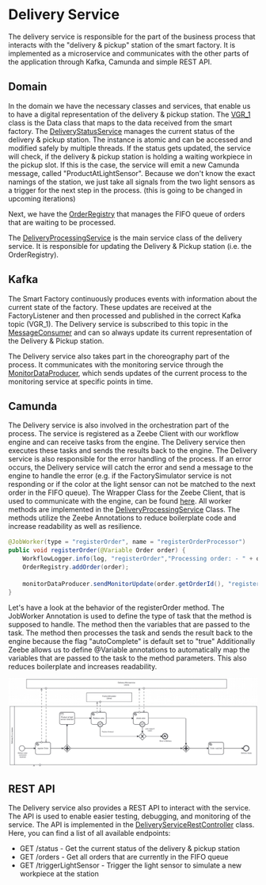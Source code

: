 # Delivery Service
The delivery service is responsible for the part of the business process that interacts with the "delivery 
& pickup" station of the smart factory. It is implemented as a microservice and communicates with the 
other parts of the application through Kafka, Camunda and simple REST API.

## Domain
In the domain we have the necessary classes and services, that enable us to have a digital representation 
of the delivery & pickup station. The [VGR_1](src%2Fmain%2Fjava%2Fch%2Funisg%2Fdelivery%2Fdomain%2FVGR_1.java) 
class is the Data class that maps to the data received from the smart factory.
The [DeliveryStatusService](src%2Fmain%2Fjava%2Fch%2Funisg%2Fdelivery%2Fdomain%2FDeliveryStatusService.java)
manages the current status of the delivery & pickup station.
The instance is atomic and can be accessed and modified safely by multiple threads. If the status gets 
updated, the service will check, if the delivery & pickup station is holding a waiting workpiece in the 
pickup slot. If this is the case, the service will emit a new Camunda message, called 
"ProductAtLightSensor". Because we don't know the exact namings of the station, we just take all signals 
from the two light sensors as a trigger for the next step in the process. (this is going to be changed in 
upcoming iterations)

Next, we have the [OrderRegistry](src%2Fmain%2Fjava%2Fch%2Funisg%2Fdelivery%2Fdomain%2FOrderRegistry.java) 
that manages the FIFO queue of orders that are waiting to be processed.

The [DeliveryProcessingService](src%2Fmain%2Fjava%2Fch%2Funisg%2Fdelivery%2Fcamunda%2FDeliveryProcessingService.java) is the main service class of the delivery service. It is responsible for updating the Delivery & 
Pickup station (i.e. the OrderRegistry).

## Kafka
The Smart Factory continuously produces events with information about the current state of the factory. 
These updates are received at the FactoryListener and then processed and published in the correct Kafka 
topic (VGR_1).
The Delivery service is subscribed to this topic in the [MessageConsumer](src%2Fmain%2Fjava%2Fch%2Funisg%2Fdelivery%2Fkafka%2Fconsumer%2FMessageConsumer.java)
and can so always update its current representation of the Delivery & Pickup station.

The Delivery service also takes part in the choreography part of the process. It communicates with the 
monitoring service through the [MonitorDataProducer](src%2Fmain%2Fjava%2Fch%2Funisg%2Fdelivery%2Fkafka%2Fproducer%2FMonitorDataProducer.java), which sends updates of the current process to the monitoring service at specific points in time.

## Camunda
The Delivery service is also involved in the orchestration part of the process. The service is registered as a Zeebe Client with our workflow engine and can receive tasks from the engine.
The Delivery service then executes these tasks and sends the results back to the engine. The Delivery 
service is also responsible for the error handling of the process. If an error occurs, the Delivery 
service will catch the error and send a message to the engine to handle the error (e.g. if the 
FactorySimulator service is not responding or if the color at the light sensor can not be matched to the 
next order in the FIFO queue). 
The Wrapper Class for the Zeebe Client, that is used to communicate with the engine, can be found 
[here](src%2Fmain%2Fjava%2Fch%2Funisg%2Fdelivery%2Fcamunda%2FCamundaService.java).
All worker methods are implemented in the [DeliveryProcessingService](src%2Fmain%2Fjava%2Fch%2Funisg%2Fdelivery%2Fcamunda%2FDeliveryProcessingService.java) Class.
The methods utilize the Zeebe Annotations to reduce boilerplate code and increase readability as well as 
resilience.
```java
@JobWorker(type = "registerOrder", name = "registerOrderProcessor")
public void registerOrder(@Variable Order order) {
    WorkflowLogger.info(log, "registerOrder","Processing order: - " + order.getOrderColor());
    OrderRegistry.addOrder(order);

    monitorDataProducer.sendMonitorUpdate(order.getOrderId(), "registerOrder", success.name());
}
```
Let's have a look at the behavior of the registerOrder method.
The JobWorker Annotation is used to define the type of task that the method is supposed to handle. The method then the variables that are passed to the task. 
The method then processes the task and sends the result back to the engine because the flag "autoComplete" 
is default set to "true" 
Additionally Zeebe allows us to define @Variable annotations to automatically map the variables that are 
passed to the task to the method parameters. This also reduces boilerplate and increases readability.

![bpmnDelivery.png](..%2Fdocs%2Fimages%2Fbmpns%2FbpmnDelivery.png)

## REST API
The Delivery service also provides a REST API to interact with the service. The API is used to enable 
easier testing, debugging, and monitoring of the service. The API is implemented in the
[DeliveryServiceRestController](src%2Fmain%2Fjava%2Fch%2Funisg%2Fdelivery%2Frest%2FDeliveryServiceRestController.java) class.
Here, you can find a list of all available endpoints:
* GET /status - Get the current status of the delivery & pickup station
* GET /orders - Get all orders that are currently in the FIFO queue
* GET /triggerLightSensor - Trigger the light sensor to simulate a new workpiece at the station